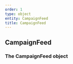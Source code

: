 ```yaml
---
order: 1
type: object
entity: CampaignFeed 
title: CampaignFeed 
---
```


## CampaignFeed 
### The CampaignFeed object

